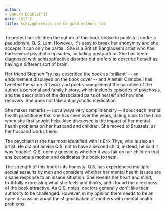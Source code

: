 ```yaml
---
author:
- Duncan Double[^1]
date: 2017-2
title: Schizophrenics can be good mothers too
---
```


To protect her children the author of this book chose to publish it
under a pseudonym, Q. S. Lam. However, it\'s easy to break her anonymity
and she accepts it can only be partial. She is a British Bangladeshi
artist who has had several psychotic episodes, including postpartum. She
has been diagnosed with schizoaffective disorder but prefers to describe
herself as having a different sort of brain.

Her friend Stephen Fry has described the book as 'brilliant' -- an
endorsement displayed on the book cover -- and Alastair Campbell has
tweeted the same. Artwork and poetry complement the narrative of the
author\'s personal and family history, which includes episodes of
psychosis, and the description of the dissociated parts of herself and
how she recovers. She does not take antipsychotic medication.

She makes remarks -- not always very complimentary -- about each mental
health practitioner that she has seen over the years, dating back to the
time when she first sought help. Also discussed is the impact of her
mental health problems on her husband and children. She moved to
Brussels, as her husband works there.

The psychiatrist she has most identified with is Erik Thys, who is also
an artist. He did not advise Q.S. not to have a second child; instead,
he said it was 'doable'. Q.S. openly questions whether it was fair on
her children that she became a mother and dedicates the book to them.

The strength of this book is its honesty. Q.S. has experienced multiple
sexual assaults by men and considers whether her mental health issues
are a sane response to an insane situation. She reveals her heart and
mind, truthfully expressing what she feels and thinks, and I found the
directness of the book attractive. As Q.S. notes, doctors generally
don\'t like their authority to be challenged. However, in my opinion
there needs to be an open discussion about the stigmatisation of mothers
with mental health problems.

[^1]: **Duncan Double**, Consultant Psychiatrist, Norfolk & Suffolk NHS
    Foundation Trust, Lowestoft, UK; email: <dbdouble@dbdouble.co.uk>
